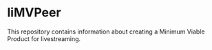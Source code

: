 # liMVPeer

This repository contains information about creating a Minimum Viable Product for livestreaming.
